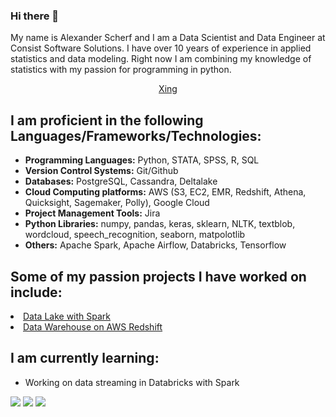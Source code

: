 ### Hi there 👋

My name is Alexander Scherf and I am a Data Scientist and Data Engineer at Consist Software Solutions. I have over 10 years of experience in applied statistics and data modeling. Right now I am combining my knowledge of statistics with my passion for programming in python. 

<p align="center">
  <a href="https://www.xing.com/profile/Alexander_Scherf16/cv" target="_blank">Xing</a>
</p>

## I am proficient in the following Languages/Frameworks/Technologies:

- <strong>Programming Languages:</strong> Python, STATA, SPSS, R, SQL
- <strong>Version Control Systems:</strong> Git/Github
- <strong>Databases:</strong> PostgreSQL, Cassandra, Deltalake
- <strong>Cloud Computing platforms:</strong> AWS (S3, EC2, EMR, Redshift, Athena, Quicksight, Sagemaker, Polly), Google Cloud
- <strong>Project Management Tools:</strong> Jira
- <strong>Python Libraries:</strong> numpy, pandas, keras, sklearn, NLTK, textblob, wordcloud, speech_recognition, seaborn, matpolotlib 
- <strong>Others:</strong> Apache Spark, Apache Airflow, Databricks, Tensorflow


## Some of my passion projects I have worked on include:
<li><a href="https://github.com/ascherf-ml/Data-Lake-with-Spark" target="_blank">Data Lake with Spark</a></li>
<li><a href="https://github.com/ascherf-ml/Data-Warehouse-on-AWS-Redshift" target="_blank">Data Warehouse on AWS Redshift</a></li>

## I am currently learning:
- Working on data streaming in Databricks with Spark

<img src="https://api.accredible.com/v1/frontend/credential_website_embed_image/badge/45338189" /> <img src="https://api.accredible.com/v1/frontend/credential_website_embed_image/badge/46415809" /> <img src="https://api.accredible.com/v1/frontend/credential_website_embed_image/badge/46415911" />
